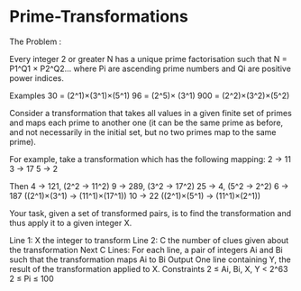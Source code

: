 # Prime-Transformations
The Problem : 

Every integer 2 or greater N has a unique prime factorisation such that
N = P1^Q1 × P2^Q2...
where Pi are ascending prime numbers and Qi are positive power indices.

Examples
30 = (2^1)×(3^1)×(5^1)
96 = (2^5)× (3^1)
900 = (2^2)×(3^2)×(5^2)

Consider a transformation that takes all values in a given finite set of primes and maps each prime to another one (it can be the same prime as before, and not necessarily in the initial set, but no two primes map to the same prime).

For example, take a transformation which has the following mapping:
2 -> 11
3 -> 17
5 -> 2

Then
4 -> 121, (2^2 -> 11^2)
9 -> 289, (3^2 -> 17^2)
25 -> 4, (5^2 -> 2^2)
6 -> 187 ((2^1)×(3^1) -> (11^1)×(17^1))
10 -> 22 ((2^1)×(5^1) -> (11^1)×(2^1))

Your task, given a set of transformed pairs, is to find the transformation and thus apply it to a given integer X.

Line 1: X the integer to transform
Line 2: C the number of clues given about the transformation
Next C Lines: For each line, a pair of integers Ai and Bi such that the transformation maps Ai to Bi
Output
One line containing Y, the result of the transformation applied to X.
Constraints
2 ≤ Ai, Bi, X, Y < 2^63
2 ≤ Pi ≤ 100
